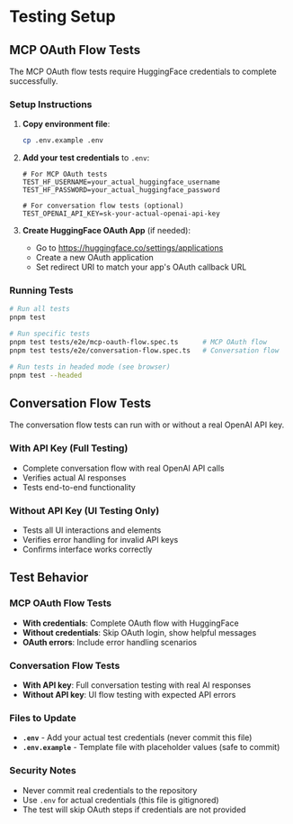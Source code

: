 # Testing Setup

## MCP OAuth Flow Tests

The MCP OAuth flow tests require HuggingFace credentials to complete successfully.

### Setup Instructions

1. **Copy environment file**:
   ```bash
   cp .env.example .env
   ```

2. **Add your test credentials** to `.env`:
   ```env
   # For MCP OAuth tests
   TEST_HF_USERNAME=your_actual_huggingface_username
   TEST_HF_PASSWORD=your_actual_huggingface_password

   # For conversation flow tests (optional)
   TEST_OPENAI_API_KEY=sk-your-actual-openai-api-key
   ```

3. **Create HuggingFace OAuth App** (if needed):
   - Go to https://huggingface.co/settings/applications
   - Create a new OAuth application
   - Set redirect URI to match your app's OAuth callback URL

### Running Tests

```bash
# Run all tests
pnpm test

# Run specific tests
pnpm test tests/e2e/mcp-oauth-flow.spec.ts      # MCP OAuth flow
pnpm test tests/e2e/conversation-flow.spec.ts   # Conversation flow

# Run tests in headed mode (see browser)
pnpm test --headed
```

## Conversation Flow Tests

The conversation flow tests can run with or without a real OpenAI API key.

### With API Key (Full Testing)
- Complete conversation flow with real OpenAI API calls
- Verifies actual AI responses
- Tests end-to-end functionality

### Without API Key (UI Testing Only)
- Tests all UI interactions and elements
- Verifies error handling for invalid API keys
- Confirms interface works correctly

## Test Behavior

### MCP OAuth Flow Tests
- **With credentials**: Complete OAuth flow with HuggingFace
- **Without credentials**: Skip OAuth login, show helpful messages
- **OAuth errors**: Include error handling scenarios

### Conversation Flow Tests
- **With API key**: Full conversation testing with real AI responses
- **Without API key**: UI flow testing with expected API errors

### Files to Update

- **`.env`** - Add your actual test credentials (never commit this file)
- **`.env.example`** - Template file with placeholder values (safe to commit)

### Security Notes

- Never commit real credentials to the repository
- Use `.env` for actual credentials (this file is gitignored)
- The test will skip OAuth steps if credentials are not provided
